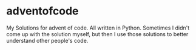 # adventofcode
My Solutions for advent of code. 
All written in Python. 
Sometimes I didn't come up with the solution myself, but then I use those solutions to better understand other people's code.
